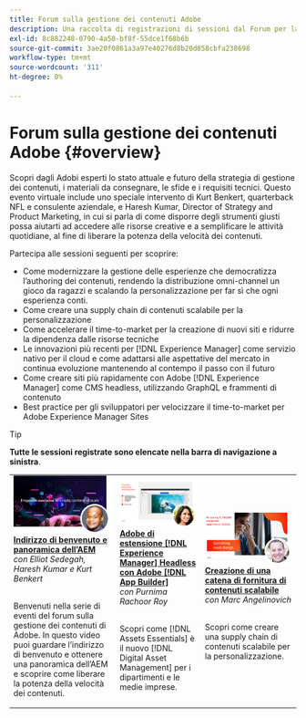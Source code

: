 ```yaml
---
title: Forum sulla gestione dei contenuti Adobe
description: Una raccolta di registrazioni di sessioni dal Forum per la gestione dei contenuti Adobe
exl-id: 8c882248-0790-4a50-bf8f-55dce1f68b6b
source-git-commit: 3ae20f0861a3a97e40276d8b20d858cbfa238698
workflow-type: tm+mt
source-wordcount: '311'
ht-degree: 0%

---
```


# Forum sulla gestione dei contenuti Adobe {#overview}

Scopri dagli Adobi esperti lo stato attuale e futuro della strategia di gestione dei contenuti, i materiali da consegnare, le sfide e i requisiti tecnici. Questo evento virtuale include uno speciale intervento di Kurt Benkert, quarterback NFL e consulente aziendale, e Haresh Kumar, Director of Strategy and Product Marketing, in cui si parla di come disporre degli strumenti giusti possa aiutarti ad accedere alle risorse creative e a semplificare le attività quotidiane, al fine di liberare la potenza della velocità dei contenuti.

Partecipa alle sessioni seguenti per scoprire:

* Come modernizzare la gestione delle esperienze che democratizza l’authoring dei contenuti, rendendo la distribuzione omni-channel un gioco da ragazzi e scalando la personalizzazione per far sì che ogni esperienza conti.
* Come creare una supply chain di contenuti scalabile per la personalizzazione
* Come accelerare il time-to-market per la creazione di nuovi siti e ridurre la dipendenza dalle risorse tecniche
* Le innovazioni più recenti per [!DNL Experience Manager] come servizio nativo per il cloud e come adattarsi alle aspettative del mercato in continua evoluzione mantenendo al contempo il passo con il futuro
* Come creare siti più rapidamente con Adobe [!DNL Experience Manager] come CMS headless, utilizzando GraphQL e frammenti di contenuto
* Best practice per gli sviluppatori per velocizzare il time-to-market per Adobe Experience Manager Sites

>[!TIP]
>
>**Tutte le sessioni registrate sono elencate nella barra di navigazione a sinistra**.

<table>
  <tr>
   <td>
      <a href="2022/welcome.md">
      <img alt="Indirizzo di benvenuto e panoramica dell’AEM" src="assets/welcome.png" >
      </a>
      <div>
         <a href="2022/welcome.md"><strong>Indirizzo di benvenuto e panoramica dell’AEM</strong></a>         
         <br/><em>con Elliot Sedegah, Haresh Kumar e Kurt Benkert</em>
      </div>
      <p>
        <br/>
         Benvenuti nella serie di eventi del forum sulla gestione dei contenuti di Adobe. In questo video puoi guardare l’indirizzo di benvenuto e ottenere una panoramica dell’AEM e scoprire come liberare la potenza della velocità dei contenuti.
      </p>
   </td>
   <td>
      <a href="2022/assets-for-all.md">
      <img alt="Risorse per tutte" src="assets/assets-for-all.png" >
      </a>
      <div>
         <a href="2022/assets-for-all.md"><strong>Adobe di estensione [!DNL Experience Manager] Headless con Adobe [!DNL App Builder]</strong></a>         
         <br/><em>con Purnima Rachoor Roy</em>
      </div>
      <p>
        <br/>
          Scopri come [!DNL Assets Essentials] è il nuovo [!DNL Digital Asset Management] per i dipartimenti e le medie imprese.
      </p>
   </td>
   <td>
      <a href="2022/supply-chain.md">
      <img alt="Creazione di una catena di fornitura di contenuti scalabile" src="assets/supply-chain.png" />
      </a>
      <div>
         <a href="2022/supply-chain.md"><strong>Creazione di una catena di fornitura di contenuti scalabile</strong></a>         
         <br/><em>con Marc Angelinovich</em>
      </div>
      <p>
        <br/>
         Scopri come creare una supply chain di contenuti scalabile per la personalizzazione.
      </p>
   </td>
  </tr>
</table>
